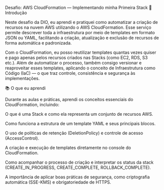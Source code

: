 Desafio: AWS CloudFormation — Implementando minha Primeira Stack
🎯 Introdução

Neste desafio da DIO, eu aprendi e pratiquei como automatizar a criação de recursos na nuvem AWS utilizando o AWS CloudFormation.
Esse serviço permite descrever toda a infraestrutura por meio de templates em formato JSON ou YAML, facilitando a criação, atualização e exclusão de recursos de forma automática e padronizada.

Com o CloudFormation, eu posso reutilizar templates quantas vezes quiser e pago apenas pelos recursos criados nas Stacks (como EC2, RDS, S3 etc.).
Além de automatizar o processo, também consigo versionar e reaproveitar esses templates, aplicando o conceito de Infraestrutura como Código (IaC) — o que traz controle, consistência e segurança às implementações.

📚 O que eu aprendi

Durante as aulas e práticas, aprendi os conceitos essenciais do CloudFormation, incluindo:

O que é uma Stack e como ela representa um conjunto de recursos AWS.

Como funciona a estrutura de um template YAML e seus principais blocos.

O uso de políticas de retenção (DeletionPolicy) e controle de acesso (AccessControl).

A criação e execução de templates diretamente no console do CloudFormation.

Como acompanhar o processo de criação e interpretar os status da stack (CREATE_IN_PROGRESS, CREATE_COMPLETE, ROLLBACK_COMPLETE).

A importância de aplicar boas práticas de segurança, como criptografia automática (SSE-KMS) e obrigatoriedade de HTTPS.
